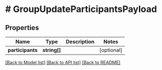 # # GroupUpdateParticipantsPayload

## Properties

Name | Type | Description | Notes
------------ | ------------- | ------------- | -------------
**participants** | **string[]** |  | [optional]

[[Back to Model list]](../../README.md#models) [[Back to API list]](../../README.md#endpoints) [[Back to README]](../../README.md)

